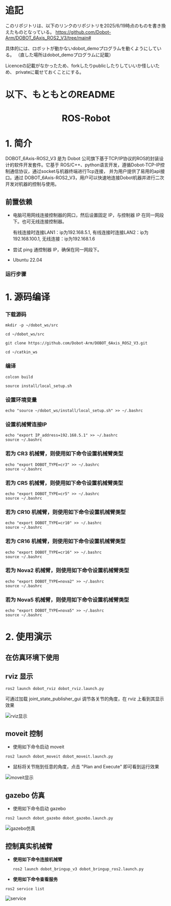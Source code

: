 # 追記

このリポジトリは、以下のリンクのリポジトリを2025/6/19時点のものを書き換えたものとなっている。
https://github.com/Dobot-Arm/DOBOT_6Axis_ROS2_V3/tree/main#

具体的には、ロボットが動かないdobot_demoプログラムを動くようにしている。
（直した場所はdobot_demoプログラムに記載）

Licenceの記載がなかったため、forkしたりpublicしたりしていいか怪しいため、
privateに載せておくことにする。


# 以下、もともとのREADME

# <center>ROS-Robot</center>
# 1. 简介

DOBOT_6Axis-ROS2_V3 是为 Dobot 公司旗下基于TCP/IP协议的ROS的封装设计的软件开发套件。它基于 ROS/C++、python语言开发，遵循Dobot-TCP-IP控制通信协议，通过socket与机器终端进行Tcp连接，  并为用户提供了易用的api接口。通过 DOBOT_6Axis-ROS2_V3，用户可以快速地连接Dobot机器并进行二次开发对机器的控制与使用。



## 前置依赖

* 电脑可用网线连接控制器的网口，然后设置固定 IP，与控制器 IP 在同一网段下。也可无线连接控制器。

  有线连接时连接LAN1：ip为192.168.5.1, 有线连接时连接LAN2：ip为192.168.100.1,  无线连接：ip为192.168.1.6

* 尝试 ping 通控制器 IP，确保在同一网段下。
* Ubuntu 22.04

### 运行步骤

# 1. 源码编译

### 下载源码

```
mkdir -p ~/dobot_ws/src

cd ~/dobot_ws/src

git clone https://github.com/Dobot-Arm/DOBOT_6Axis_ROS2_V3.git

cd ~/catkin_ws
```

### 编译

```
colcon build

source install/local_setup.sh
```
### 设置环境变量

```
echo "source ~/dobot_ws/install/local_setup.sh" >> ~/.bashrc
```

### 设置机械臂连接IP
```
echo "export IP_address=192.168.5.1" >> ~/.bashrc
source ~/.bashrc
```
### 若为 CR3 机械臂，则使用如下命令设置机械臂类型

```
echo "export DOBOT_TYPE=cr3" >> ~/.bashrc
source ~/.bashrc
```

### 若为 CR5 机械臂，则使用如下命令设置机械臂类型

```
echo "export DOBOT_TYPE=cr5" >> ~/.bashrc
source ~/.bashrc
```

### 若为 CR10 机械臂，则使用如下命令设置机械臂类型

```
echo "export DOBOT_TYPE=cr10" >> ~/.bashrc
source ~/.bashrc
```

### 若为 CR16 机械臂，则使用如下命令设置机械臂类型

```
echo "export DOBOT_TYPE=cr16" >> ~/.bashrc
source ~/.bashrc
```
### 若为 Nova2 机械臂，则使用如下命令设置机械臂类型

```
echo "export DOBOT_TYPE=nova2" >> ~/.bashrc
source ~/.bashrc
```
### 若为 Nova5 机械臂，则使用如下命令设置机械臂类型

```
echo "export DOBOT_TYPE=nova5" >> ~/.bashrc
source ~/.bashrc
```
# 2. 使用演示

## 在仿真环境下使用

## rviz 显示

```
ros2 launch dobot_rviz dobot_rviz.launch.py
```

可通过加载 joint_state_publisher_gui 调节各关节的角度，在 rviz 上看到其显示效果

![rviz显示](/image/rviz.jpg)

## moveit 控制

* 使用如下命令启动 moveit

```
ros2 launch dobot_moveit dobot_moveit.launch.py
```

* 鼠标将关节拖到任意的角度，点击 "Plan and Execute" 即可看到运行效果

![moveit显示](/image/moveit.jpg)

## gazebo 仿真

* 使用如下命令启动 gazebo

```
ros2 launch dobot_gazebo dobot_gazebo.launch.py 
```
![gazebo仿真](/image/gazebo.jpg)

##  控制真实机械臂

* **使用如下命令连接机械臂**

  ```
  ros2 launch dobot_bringup_v3 dobot_bringup_ros2.launch.py
  ```

* **使用如下命令查看服务**
```
ros2 service list
```
![service](/image/service.jpg)

